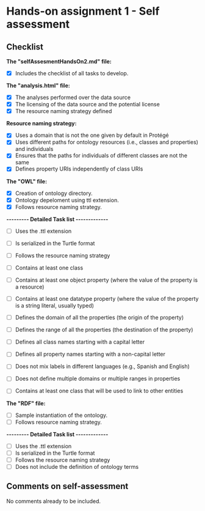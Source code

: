 # Hands-on assignment 1 - Self assessment #

## Checklist ##

**The "selfAssesmentHandsOn2.md" file:**

- [X] Includes the checklist of all tasks to develop.

**The "analysis.html" file:**

- [X]  The analyses performed over the data source
- [X] The licensing of the data source and the potential license
- [X] The resource naming strategy defined

**Resource naming strategy:**
- [X] Uses a domain that is not the one given by default in Protégé
- [X] Uses different paths for ontology resources (i.e., classes and properties) and individuals
- [X] Ensures that the paths for individuals of different classes are not the same
- [X] Defines property URIs independently of class URIs

**The "OWL" file:**

- [X] Creation of ontology directory.
- [X] Ontology depeloment using ttl extension.
- [X] Follows resource naming strategy.

**--------- Detailed Task list -------------**
- [ ] Uses the .ttl extension
- [ ] Is serialized in the Turtle format
- [ ] Follows the resource naming strategy
- [ ] Contains at least one class
- [ ] Contains at least one object property (where the value of the property is a resource)
- [ ] Contains at least one datatype property (where the value of the property is a string literal, usually typed)
- [ ] Defines the domain of all the properties (the origin of the property)
- [ ] Defines the range of all the properties (the destination of the property)
- [ ] Defines all class names starting with a capital letter
- [ ] Defines all property names starting with a non-capital letter
- [ ] Does not mix labels in different languages (e.g., Spanish and English)
- [ ] Does not define multiple domains or multiple ranges in properties
- [ ] Contains at least one class that will be used to link to other entities


**The "RDF" file:**

- [ ] Sample instantiation of the ontology.
- [ ] Follows resource naming strategy.

**--------- Detailed Task list -------------**
- [ ] Uses the .ttl extension
- [ ] Is serialized in the Turtle format
- [ ] Follows the resource naming strategy
- [ ] Does not include the definition of ontology terms

## Comments on self-assessment ##

No comments already to be included.

